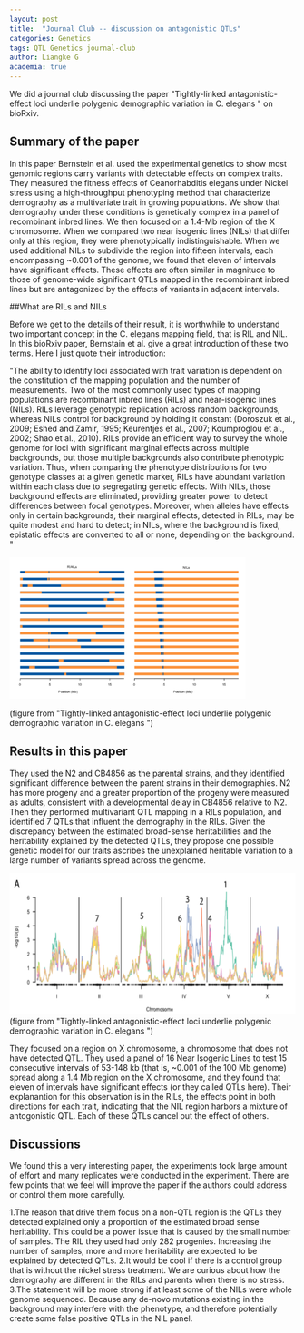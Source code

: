 ```yaml
---
layout: post
title:  "Journal Club -- discussion on antagonistic QTLs"
categories: Genetics
tags: QTL Genetics journal-club
author: Liangke G
academia: true
---
```


We did a journal club discussing the paper "Tightly-linked antagonistic-effect loci underlie polygenic demographic variation in C. elegans " on bioRxiv.

## Summary of the paper 
In this paper Bernstein et al. used the experimental genetics to show most genomic regions carry variants with detectable effects on complex traits. They measured the fitness effects of Ceanorhabditis elegans under Nickel stress using a high-throughput phenotyping method that characterize demography as a multivariate trait in growing populations. 
We show that demography under these conditions is genetically complex in a panel of recombinant inbred lines. We then focused on a 1.4-Mb region of the X chromosome. When we compared two near isogenic lines (NILs) that differ only at this region, they were phenotypically indistinguishable. When we used additional NILs to subdivide the region into fifteen intervals, each encompassing ~0.001 of the genome, we found that eleven of intervals have significant effects. These effects are often similar in magnitude to those of genome-wide significant QTLs mapped in the recombinant inbred lines but are antagonized by the effects of variants in adjacent intervals. 



>
##What are RILs and NILs

Before we get to the details of their result, it is worthwhile to understand two important concept in the C. elegans mapping field, that is RIL and NIL. In this bioRxiv paper, Bernstain et al. give a great introduction of these two terms. Here I just quote their introduction:

"The ability to identify loci associated with trait variation is dependent on the constitution of the mapping population and the number of measurements. Two of the most commonly used types of mapping populations are recombinant inbred lines (RILs) and near-isogenic lines (NILs). RILs leverage genotypic replication across random backgrounds, whereas NILs control for background by holding it constant (Doroszuk et al., 2009; Eshed and Zamir, 1995; Keurentjes et al., 2007; Koumproglou et al., 2002; Shao et al., 2010). RILs provide an efficient way to survey the whole genome for loci with significant marginal effects across multiple backgrounds, but those multiple backgrounds also contribute phenotypic variation. Thus, when comparing the phenotype distributions for two genotype classes at a given genetic marker, RILs have abundant variation within each class due to segregating genetic effects. With NILs, those background effects are eliminated, providing greater power to detect differences between focal genotypes. Moreover, when alleles have effects only in certain backgrounds, their marginal effects, detected in RILs, may be quite modest and hard to detect; in NILs, where the background is fixed, epistatic effects are converted to all or none, depending on the background. "

<img src="https://github.com/gouliangke/myblog/raw/master/photos/1.png" height="250" />

(figure from "Tightly-linked antagonistic-effect loci underlie polygenic demographic variation in C. elegans ")
## Results in this paper

They used the N2 and CB4856 as the parental strains, and they identified significant difference between the parent strains in their demographies. N2 has more progeny and a greater proportion of the progeny were measured as adults, consistent with a developmental delay in CB4856 relative to N2. Then they performed multivariant QTL mapping in a RILs population, and identified 7 QTLs that influent the demography in the RILs.  Given the discrepancy between the estimated broad-sense heritabilities and the heritability explained by the detected QTLs, they propose one possible genetic model for our traits ascribes the unexplained heritable variation to a large number of variants spread across the genome. 

<img src="https://github.com/gouliangke/myblog/raw/master/photos/2.png" height="250" />
(figure from "Tightly-linked antagonistic-effect loci underlie polygenic demographic variation in C. elegans ")

They focused on a region on X chromosome, a chromosome that does not have detected QTL. They used a panel of 16 Near Isogenic Lines to test 15 consecutive intervals of 53-148 kb (that is, ~0.001 of the 100 Mb genome) spread along a 1.4 Mb region on the X chromosome, and they found that eleven of intervals have significant effects (or they called QTLs here). Their explanantion for this observation is in the RILs, the effects point in both directions for each trait, indicating that the NIL region harbors a mixture of antogonistic QTL. Each of these QTLs cancel out the effect of others.  

## Discussions 
We found this a very interesting paper, the experiments took large amount of effort and many replicates were conducted in the experiment. There are few points that we feel will improve the paper if the authors could address or control them more carefully. 

1.The reason that drive them focus on a non-QTL region is the QTLs they detected explained only a proportion of the estimated broad sense heritability. This could be a power issue that is caused by the small number of samples. The RIL they used had only 282 progenies. Increasing the number of samples, more and more heritability are expected to be explained by detected QTLs. 
2.It would be cool if there is a control group that is without the nickel stress treatment. We are curious about how the demography are different in the RILs and parents when there is no stress.
3.The statement will be more strong if at least some of the NILs were whole genome sequenced. Because any de-novo mutations existing in the background may interfere with the phenotype, and therefore potentially create some false positive QTLs in the NIL panel. 
